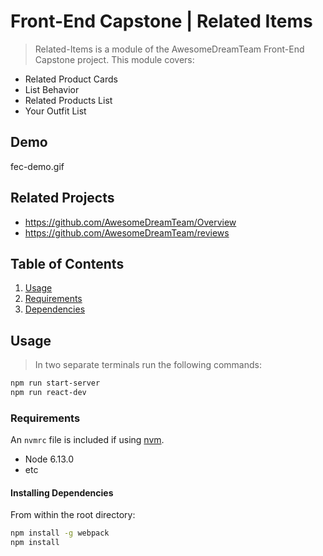 # Front-End Capstone | Related Items

> Related-Items is a module of the AwesomeDreamTeam Front-End Capstone project. This module covers:
* Related Product Cards
* List Behavior
* Related Products List
* Your Outfit List

## Demo
fec-demo.gif

## Related Projects

  - https://github.com/AwesomeDreamTeam/Overview
  - https://github.com/AwesomeDreamTeam/reviews

## Table of Contents

1. [Usage](#Usage)
2. [Requirements](#requirements)
3. [Dependencies](#dependencies)

## Usage

> In two separate terminals run the following commands:
```bash
npm run start-server
npm run react-dev
```

### Requirements

An `nvmrc` file is included if using [nvm](https://github.com/creationix/nvm).

- Node 6.13.0
- etc

#### Installing Dependencies

From within the root directory:

```sh
npm install -g webpack
npm install
```

